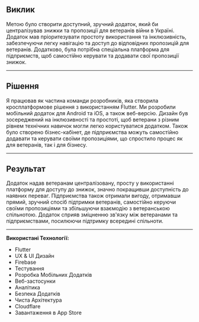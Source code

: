 ## **Виклик**
Метою було створити доступний, зручний додаток, який би централізував знижки та пропозиції для ветеранів війни в Україні. Додаток мав пріоритезувати простоту використання та інклюзивність, забезпечуючи легку навігацію та доступ до відповідних пропозицій для ветеранів. Додатково, була потрібна спеціальна платформа для підприємств, щоб самостійно керувати та додавати свої пропозиції знижок.

---

## **Рішення**
Я працював як частина команди розробників, яка створила кросплатформове рішення з використанням Flutter. Ми розробили мобільний додаток для Android та iOS, а також веб-версію. Дизайн був зосереджений на інклюзивності та простоті, щоб ветерани з різним рівнем технічних навичок могли легко користуватися додатком. Також було створено бізнес-кабінет, де підприємства можуть самостійно додавати та керувати своїми пропозиціями, що спростило процес як для ветеранів, так і для бізнесу.

---

## **Результат**
Додаток надав ветеранам централізовану, просту у використанні платформу для доступу до знижок, значно покращивши доступність до наявних переваг. Підприємства також отримали вигоду, отримавши прямий, зручний спосіб підтримки ветеранів, самостійно керуючи своїми пропозиціями та збільшуючи взаємодію з ветеранською спільнотою. Додаток сприяв зміцненню зв'язку між ветеранами та підприємствами, посилюючи підтримку всередині спільноти.

---

**Використані Технології:**
- Flutter
- UX & UI Дизайн
- Firebase
- Тестування
- Розробка Мобільних Додатків
- Веб-застосунки
- Аналітика
- Безпека Додатків
- Чиста Архітектура
- Cloudflare
- Завантаження в App Store